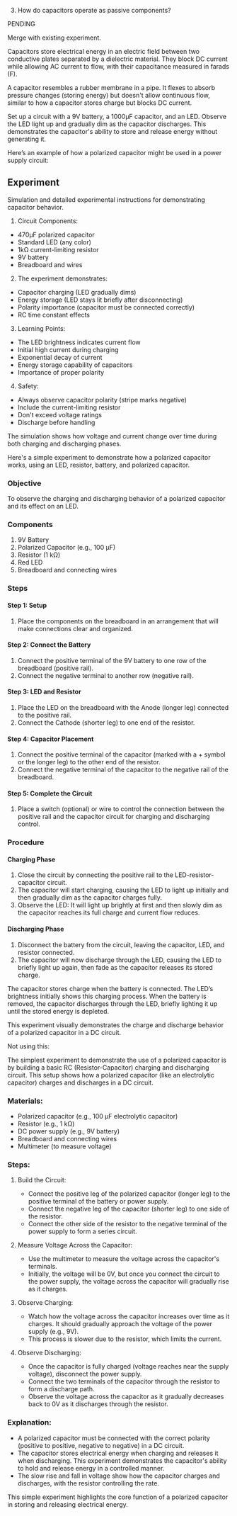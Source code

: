 
3. How do capacitors operate as passive components?

PENDING

Merge with existing experiment.

Capacitors store electrical energy in an electric field between two conductive plates separated by a dielectric material. They block DC current while allowing AC current to flow, with their capacitance measured in farads (F).

A capacitor resembles a rubber membrane in a pipe. It flexes to absorb pressure changes (storing energy) but doesn't allow continuous flow, similar to how a capacitor stores charge but blocks DC current.

Set up a circuit with a 9V battery, a 1000μF capacitor, and an LED.
Observe the LED light up and gradually dim as the capacitor discharges.
This demonstrates the capacitor's ability to store and release energy without generating it.

Here’s an example of how a polarized capacitor might be used in a power supply circuit:

## Experiment

Simulation and detailed experimental instructions for demonstrating capacitor behavior.

1. Circuit Components:

- 470µF polarized capacitor
- Standard LED (any color)
- 1kΩ current-limiting resistor
- 9V battery
- Breadboard and wires

2. The experiment demonstrates:

- Capacitor charging (LED gradually dims)
- Energy storage (LED stays lit briefly after disconnecting)
- Polarity importance (capacitor must be connected correctly)
- RC time constant effects

3. Learning Points:

- The LED brightness indicates current flow
- Initial high current during charging
- Exponential decay of current
- Energy storage capability of capacitors
- Importance of proper polarity

4. Safety:

- Always observe capacitor polarity (stripe marks negative)
- Include the current-limiting resistor
- Don't exceed voltage ratings
- Discharge before handling

The simulation shows how voltage and current change over time during both charging and discharging phases.

Here's a simple experiment to demonstrate how a polarized capacitor works, using an LED, resistor, battery, and polarized capacitor.

### Objective

To observe the charging and discharging behavior of a polarized capacitor and its effect on an LED.

### Components

1. 9V Battery
2. Polarized Capacitor (e.g., 100 µF)
3. Resistor (1 kΩ)
4. Red LED
5. Breadboard and connecting wires

### Steps

#### Step 1: Setup

1. Place the components on the breadboard in an arrangement that will make connections clear and organized.

#### Step 2: Connect the Battery

1. Connect the positive terminal of the 9V battery to one row of the breadboard (positive rail).
2. Connect the negative terminal to another row (negative rail).

#### Step 3: LED and Resistor

1. Place the LED on the breadboard with the Anode (longer leg) connected to the positive rail.
2. Connect the Cathode (shorter leg) to one end of the resistor.

#### Step 4: Capacitor Placement

1. Connect the positive terminal of the capacitor (marked with a + symbol or the longer leg) to the other end of the resistor.
2. Connect the negative terminal of the capacitor to the negative rail of the breadboard.

#### Step 5: Complete the Circuit

1. Place a switch (optional) or wire to control the connection between the positive rail and the capacitor circuit for charging and discharging control.

### Procedure

#### Charging Phase

1. Close the circuit by connecting the positive rail to the LED-resistor-capacitor circuit.
2. The capacitor will start charging, causing the LED to light up initially and then gradually dim as the capacitor charges fully.
3. Observe the LED: It will light up brightly at first and then slowly dim as the capacitor reaches its full charge and current flow reduces.

#### Discharging Phase

1. Disconnect the battery from the circuit, leaving the capacitor, LED, and resistor connected.
2. The capacitor will now discharge through the LED, causing the LED to briefly light up again, then fade as the capacitor releases its stored charge.

The capacitor stores charge when the battery is connected. The LED’s brightness initially shows this charging process. When the battery is removed, the capacitor discharges through the LED, briefly lighting it up until the stored energy is depleted.

This experiment visually demonstrates the charge and discharge behavior of a polarized capacitor in a DC circuit.


Not using this:

The simplest experiment to demonstrate the use of a polarized capacitor is by building a basic RC (Resistor-Capacitor) charging and discharging circuit. This setup shows how a polarized capacitor (like an electrolytic capacitor) charges and discharges in a DC circuit.

### Materials:
- Polarized capacitor (e.g., 100 µF electrolytic capacitor)
- Resistor (e.g., 1 kΩ)
- DC power supply (e.g., 9V battery)
- Breadboard and connecting wires
- Multimeter (to measure voltage)

### Steps:

1. Build the Circuit:
   - Connect the positive leg of the polarized capacitor (longer leg) to the positive terminal of the battery or power supply.
   - Connect the negative leg of the capacitor (shorter leg) to one side of the resistor.
   - Connect the other side of the resistor to the negative terminal of the power supply to form a series circuit.

2. Measure Voltage Across the Capacitor:
   - Use the multimeter to measure the voltage across the capacitor's terminals.
   - Initially, the voltage will be 0V, but once you connect the circuit to the power supply, the voltage across the capacitor will gradually rise as it charges.

3. Observe Charging:
   - Watch how the voltage across the capacitor increases over time as it charges. It should gradually approach the voltage of the power supply (e.g., 9V).
   - This process is slower due to the resistor, which limits the current.

4. Observe Discharging:
   - Once the capacitor is fully charged (voltage reaches near the supply voltage), disconnect the power supply.
   - Connect the two terminals of the capacitor through the resistor to form a discharge path.
   - Observe the voltage across the capacitor as it gradually decreases back to 0V as it discharges through the resistor.

### Explanation:
- A polarized capacitor must be connected with the correct polarity (positive to positive, negative to negative) in a DC circuit.
- The capacitor stores electrical energy when charging and releases it when discharging. This experiment demonstrates the capacitor's ability to hold and release energy in a controlled manner.
- The slow rise and fall in voltage show how the capacitor charges and discharges, with the resistor controlling the rate.

This simple experiment highlights the core function of a polarized capacitor in storing and releasing electrical energy.

